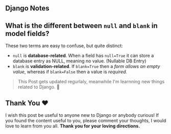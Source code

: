 ## Django Notes

## What is the different between `null` and `blank` in model fields?
These two terms are easy to confuse, but quite distinct:

- `null` is **database-related**. When a field has `null=True` it can store a database entry as NULL, meaning no value. (Nullable DB Entry)
- `blank` is **validation-related**. If `blank=True` then a *form allows an empty value*, whereas if `blank=False` then a value is *required*. 

> This Post gets updated regurlaly, meanwhile I'm learnning new things related to Django. 🚀

## Thank You ❤️
I wish this post be useful to anyone new to Django or anybody curious! If you found the content useful to you, please comment your thoughts, I would love to learn from you all. **Thank you for your loving directions.**
